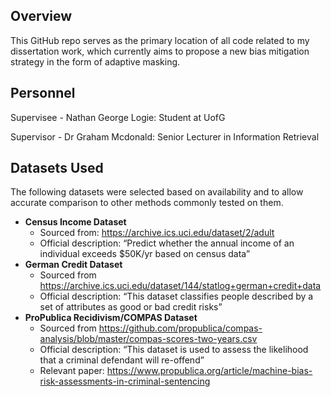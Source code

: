 ## Overview

This GitHub repo serves as the primary location of all code related to my dissertation work, which currently aims to propose a new bias mitigation strategy in the form of adaptive masking.

## Personnel

Supervisee - Nathan George Logie: Student at UofG

Supervisor - Dr Graham Mcdonald: Senior Lecturer in Information Retrieval

## Datasets Used
The following datasets were selected based on availability and to allow accurate comparison to other methods commonly tested on them.
- **Census Income Dataset**
    - Sourced from: https://archive.ics.uci.edu/dataset/2/adult
    - Official description: “Predict whether the annual income of an individual exceeds $50K/yr based on census data”
- **German Credit Dataset**
    - Sourced from https://archive.ics.uci.edu/dataset/144/statlog+german+credit+data
    - Official description: “This dataset classifies people described by a set of attributes as good or bad credit risks”
- **ProPublica Recidivism/COMPAS Dataset**
    - Sourced from https://github.com/propublica/compas-analysis/blob/master/compas-scores-two-years.csv
    - Official description: “This dataset is used to assess the likelihood that a criminal defendant will re-offend”
    - Relevant paper: https://www.propublica.org/article/machine-bias-risk-assessments-in-criminal-sentencing
 

